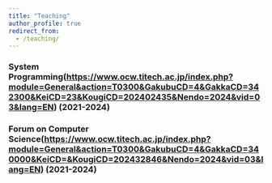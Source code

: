 ```yaml
---
title: "Teaching"
author_profile: true
redirect_from: 
  - /teaching/
---
```


### System Programming(https://www.ocw.titech.ac.jp/index.php?module=General&action=T0300&GakubuCD=4&GakkaCD=342300&KeiCD=23&KougiCD=202402435&Nendo=2024&vid=03&lang=EN) (2021-2024)

### Forum on Computer Science(https://www.ocw.titech.ac.jp/index.php?module=General&action=T0300&GakubuCD=4&GakkaCD=340000&KeiCD=&KougiCD=202432846&Nendo=2024&vid=03&lang=EN) (2021-2024)